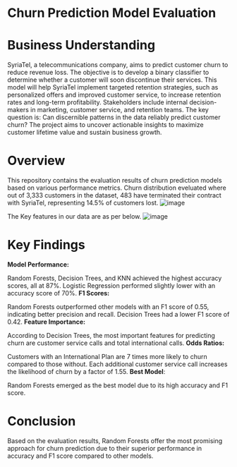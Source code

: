 # Churn Prediction Model Evaluation
# Business Understanding
SyriaTel, a telecommunications company, aims to predict customer churn to reduce revenue loss. The objective is to develop a binary classifier to determine whether a customer will soon discontinue their services. This model will help SyriaTel implement targeted retention strategies, such as personalized offers and improved customer service, to increase retention rates and long-term profitability. Stakeholders include internal decision-makers in marketing, customer service, and retention teams. The key question is: Can discernible patterns in the data reliably predict customer churn? The project aims to uncover actionable insights to maximize customer lifetime value and sustain business growth.

# Overview
This repository contains the evaluation results of churn prediction models based on various performance metrics.
Churn distribution eveluated where out of 3,333 customers in the dataset, 483 have terminated their contract with SyriaTel, representing 14.5% of customers lost.
![image](https://github.com/Zircornn-Black/SyriaTel-Machine-Learning-models/assets/158102409/c1137f18-793a-49de-a130-93a4a56ff5ac)

The Key features in our data are as per below.
![image](https://github.com/Zircornn-Black/SyriaTel-Machine-Learning-models/assets/158102409/3887beac-82e1-497c-befd-b56fb526bf25)


# Key Findings
**Model Performance:**

Random Forests, Decision Trees, and KNN achieved the highest accuracy scores, all at 87%.
Logistic Regression performed slightly lower with an accuracy score of 70%.
**F1 Scores:**

Random Forests outperformed other models with an F1 score of 0.55, indicating better precision and recall.
Decision Trees had a lower F1 score of 0.42.
**Feature Importance:**

According to Decision Trees, the most important features for predicting churn are customer service calls and total international calls.
**Odds Ratios:**

Customers with an International Plan are 7 times more likely to churn compared to those without.
Each additional customer service call increases the likelihood of churn by a factor of 1.55.
**Best Model**:

Random Forests emerged as the best model due to its high accuracy and F1 score.
# Conclusion
Based on the evaluation results, Random Forests offer the most promising approach for churn prediction due to their superior performance in accuracy and F1 score compared to other models.
